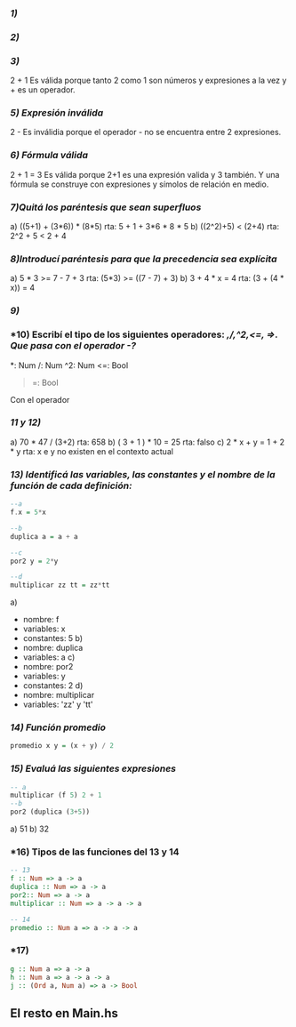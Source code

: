 
### *1)*
### *2)*
### *3)*
2 + 1
Es válida porque tanto 2 como 1 son números y expresiones a la vez y + es un operador.
### *5) Expresión inválida*
2 -
Es inválidia porque el operador - no se encuentra entre 2 expresiones.

### *6) Fórmula válida*
2 + 1 = 3
Es válida porque 2+1 es una expresión valida y 3 también. Y una fórmula se construye con expresiones y símolos de relación en medio.

### *7)Quitá los paréntesis que sean superfluos*
a) ((5+1) + (3\*6)) * (8\*5)
rta: 5 + 1 + 3\*6 * 8 * 5 
b) ((2^2)+5) < (2+4)
rta: 2^2 + 5 < 2 + 4

### *8)Introducí paréntesis para que la precedencia sea explícita*
a) 5 \* 3 >= 7 - 7 + 3
rta: (5\*3) >= ((7 - 7) + 3)
b) 3 + 4 * x = 4
rta: (3 + (4 * x)) = 4

### *9)*
### *10) Escribí el tipo de los siguientes operadores: *,/,^2,<=, =>. Que pasa con el operador -?*
\*: Num
/: Num
^2: Num
<=: Bool 
>=: Bool

Con el operador 

### *11 y 12)* 
a) 70 \* 47 / (3+2)
rta: 658
b) ( 3 + 1 ) \* 10 = 25
rta: falso
c) 2 \* x + y = 1 + 2 * y
rta: x e y no existen en el contexto actual

### *13) Identificá las variables, las constantes y el nombre de la función de cada definición:*
```haskell
--a 
f.x = 5*x

--b
duplica a = a + a

--c
por2 y = 2*y

--d
multiplicar zz tt = zz*tt
```
a)
- nombre: f
- variables: x
- constantes: 5
b)
- nombre: duplica
- variables: a
c)
- nombre: por2
- variables: y
- constantes: 2
d)
- nombre: multiplicar
- variables: 'zz' y 'tt'
### *14) Función promedio*
```haskell
promedio x y = (x + y) / 2
```
### *15) Evaluá las siguientes expresiones*
```haskell
-- a
multiplicar (f 5) 2 + 1
--b
por2 (duplica (3+5))
```
a) 51
b) 32

### *16) Tipos de las funciones del 13 y 14
```haskell
-- 13
f :: Num => a -> a
duplica :: Num => a -> a
por2:: Num => a -> a
multiplicar :: Num => a -> a -> a

-- 14
promedio :: Num a => a -> a -> a
```
### *17) 
```haskell
g :: Num a => a -> a
h :: Num a => a -> a -> a
j :: (Ord a, Num a) => a -> Bool 
```

## El resto en Main.hs
